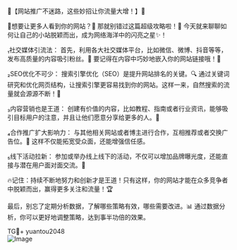 🚀【网站推广不迷路，这些妙招让你流量大增！】🚀

🎯想要让更多人看到你的网站？👀 那就别错过这篇超级攻略啦！🎉 今天就来聊聊如何让自己的小站脱颖而出，成为网络海洋中的闪亮之星✨！

₁社交媒体引流法：
首先，利用各大社交媒体平台，比如微信、微博、抖音等等，发布高质量的内容吸引粉丝。📢 要记得在内容中巧妙地嵌入你的网站链接哦！🔗

₂SEO优化不可少：
搜索引擎优化（SEO）是提升网站排名的关键。🔍 通过关键词研究和优化网页结构，让搜索引擎更容易找到你的网站。这样一来，自然搜索的流量就会源源不断！🌈

₃内容营销也是王道：
创建有价值的内容，比如教程、指南或者行业资讯，能够吸引目标用户的注意，并且让他们愿意分享给更多的人。📖

₄合作推广扩大影响力：
与其他相关网站或者博主进行合作，互相推荐或者交换广告位。🤝 这样不仅能拓宽受众面，还能增强信任感。

₅线下活动拉新：
参加或举办线上线下的活动，不仅可以增加品牌曝光度，还能直接与潜在用户面对面交流。👋

🔥记住：持续不断地努力和创新才是王道！只有这样，你的网站才能在众多竞争者中脱颖而出，赢得更多关注和流量！🏆

最后，别忘了定期分析数据，了解哪些策略有效，哪些需要改进。📊 通过数据分析，你可以更好地调整策略，达到事半功倍的效果。

TG💪+ yuantou2048  
![Image](https://github.com/user-attachments/assets/42a5a4a5-fea9-4a1d-8aa0-73e57e430cca)